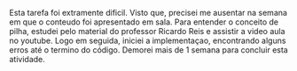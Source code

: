 Esta tarefa foi extramente dificil. Visto que, precisei me ausentar na semana em que o conteudo foi apresentado em sala.
Para entender o conceito de pilha, estudei pelo material do professor Ricardo Reis  e assistir a video aula no youtube.
Logo em seguida, iniciei a implementaçao, encontrando alguns erros até o termino do código. Demorei mais de 1 semana para concluir esta atividade. 
